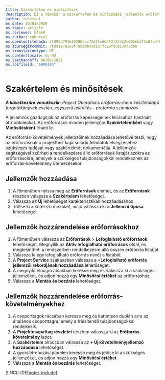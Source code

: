 ```yaml
---
title: Szakértelem és minősítések
description: Ez a témakör a szakértelem és minősítési jellemzők erőforrásokhoz való hozzáadásával kapcsolatban nyújt tájékoztatást.
author: ruhercul
ms.date: 10/01/2020
ms.topic: article
ms.reviewer: kfend
ms.author: ruhercul
ms.openlocfilehash: bf892d791b192005cc72d7fed08f2f22a12c002eb270a0faef6ae476fafafc20
ms.sourcegitcommit: 7f8d1e7a16af769adb43d1877c28fdce53975db8
ms.translationtype: MT
ms.contentlocale: hu-HU
ms.lasthandoff: 08/06/2021
ms.locfileid: "6990184"
---
```

# <a name="skills-and-certifications"></a>Szakértelem és minősítések
_**A következőre vonatkozik:** Project Operations erőforrás-/nem készletalapú forgatókönyvek esetén, egyszerű telepítés – proforma számlázás_

A jellemzők gazdagítják az erőforrás képességeinek leírásához használt attribútumokat. Az erőforrások minden jellemzője **Szakértelemként** vagy **Minősítésként** írható le.

Az erőforrás-követelmények jellemzőinek hozzáadása lehetővé teszi, hogy az erőforrásnak a projekthez kapcsolódó feladatok elvégzéséhez szükséges tudását vagy szakértelmét dokumentálja. A jellemzők segítségével szűrheti a rendelkezésre álló erőforrások listáját azokra az erőforrásokra, amelyek a szükséges tulajdonságokkal rendelkeznek az erőforrás-követelmény ütemezésekor.

## <a name="add-characteristics"></a>Jellemzők hozzáadása

1. A főmenüben nyissa meg az **Erőforrások** elemet, és az **Erőforrások** részben válassza a **Szakértelem** lehetőséget.
2. Válassza az **Új** lehetőséget karakterisztikák hozzáadásához.
3. Töltse ki a kötelező mezőket, majd válassza ki a **Jellemző típusa** lehetőséget.

## <a name="assign-characteristics-to-resources"></a>Jellemzők hozzárendelése erőforrásokhoz

1. A főmenüben válassza az **Erőforrások** > **Lefoglalható erőforrások** lehetőséget. Megnyílik az **Aktív lefoglalható erőforrások** oldal, és megtekintheti a rendszerben rendelkezésre álló összes erőforrás listáját.
2. Válassza ki egy lefoglalható erőforrás nevét a listából.
3. A **Project Service** szakaszban válassza a **+Lefoglalható erőforrás jellemzői rekordjának hozzáadása** lehetőséget.
4. A megnyíló előugró ablakban keresse meg és válassza ki a szükséges jellemzőket, és adjon hozzá egy **Minősítési értéket** az erőforráshoz.
5. Válassza a **Mentés és bezárás** lehetőséget.

## <a name="assign-characteristics-to-resource-requirements"></a>Jellemzők hozzárendelése erőforrás-követelményekhez

1. A csoporttagok rácsában keresse meg és kattintson duplán arra az általános csoporttagra, amely a frissítendő tulajdonságokkal rendelkezik.
2. A **Projektcsapattag részletei** részben válassza ki az **Erőforrás-követelmény** lapot.
3. A **Szakértelem** alrácsban válassza az **+ Új követelményjellemző hozzáadása** lehetőséget.
4. A gyorslétrehozási panelen keresse meg és jelölje ki a szükséges jellemzőket, és adjon hozzá egy **Minősítési értéket**.
5. Válassza a **Mentés és bezárás** lehetőséget.

[!INCLUDE[footer-include](../includes/footer-banner.md)]
